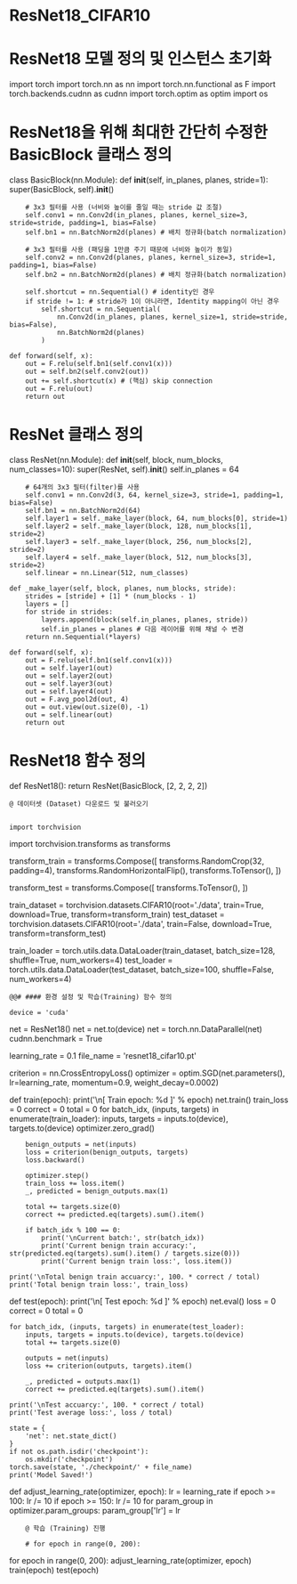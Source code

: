 # ResNet18_CIFAR10

# ResNet18 모델 정의 및 인스턴스 초기화

import torch
import torch.nn as nn
import torch.nn.functional as F
import torch.backends.cudnn as cudnn
import torch.optim as optim
import os


# ResNet18을 위해 최대한 간단히 수정한 BasicBlock 클래스 정의
class BasicBlock(nn.Module):
    def __init__(self, in_planes, planes, stride=1):
        super(BasicBlock, self).__init__()

        # 3x3 필터를 사용 (너비와 높이를 줄일 때는 stride 값 조절)
        self.conv1 = nn.Conv2d(in_planes, planes, kernel_size=3, stride=stride, padding=1, bias=False)
        self.bn1 = nn.BatchNorm2d(planes) # 배치 정규화(batch normalization)

        # 3x3 필터를 사용 (패딩을 1만큼 주기 때문에 너비와 높이가 동일)
        self.conv2 = nn.Conv2d(planes, planes, kernel_size=3, stride=1, padding=1, bias=False)
        self.bn2 = nn.BatchNorm2d(planes) # 배치 정규화(batch normalization)

        self.shortcut = nn.Sequential() # identity인 경우
        if stride != 1: # stride가 1이 아니라면, Identity mapping이 아닌 경우
            self.shortcut = nn.Sequential(
                nn.Conv2d(in_planes, planes, kernel_size=1, stride=stride, bias=False),
                nn.BatchNorm2d(planes)
            )

    def forward(self, x):
        out = F.relu(self.bn1(self.conv1(x)))
        out = self.bn2(self.conv2(out))
        out += self.shortcut(x) # (핵심) skip connection
        out = F.relu(out)
        return out


# ResNet 클래스 정의
class ResNet(nn.Module):
    def __init__(self, block, num_blocks, num_classes=10):
        super(ResNet, self).__init__()
        self.in_planes = 64

        # 64개의 3x3 필터(filter)를 사용
        self.conv1 = nn.Conv2d(3, 64, kernel_size=3, stride=1, padding=1, bias=False)
        self.bn1 = nn.BatchNorm2d(64)
        self.layer1 = self._make_layer(block, 64, num_blocks[0], stride=1)
        self.layer2 = self._make_layer(block, 128, num_blocks[1], stride=2)
        self.layer3 = self._make_layer(block, 256, num_blocks[2], stride=2)
        self.layer4 = self._make_layer(block, 512, num_blocks[3], stride=2)
        self.linear = nn.Linear(512, num_classes)

    def _make_layer(self, block, planes, num_blocks, stride):
        strides = [stride] + [1] * (num_blocks - 1)
        layers = []
        for stride in strides:
            layers.append(block(self.in_planes, planes, stride))
            self.in_planes = planes # 다음 레이어를 위해 채널 수 변경
        return nn.Sequential(*layers)

    def forward(self, x):
        out = F.relu(self.bn1(self.conv1(x)))
        out = self.layer1(out)
        out = self.layer2(out)
        out = self.layer3(out)
        out = self.layer4(out)
        out = F.avg_pool2d(out, 4)
        out = out.view(out.size(0), -1)
        out = self.linear(out)
        return out


# ResNet18 함수 정의
def ResNet18():
    return ResNet(BasicBlock, [2, 2, 2, 2])
    
    
    @ 데이터셋 (Dataset) 다운로드 및 불러오기
    
    
    import torchvision
import torchvision.transforms as transforms

transform_train = transforms.Compose([
    transforms.RandomCrop(32, padding=4),
    transforms.RandomHorizontalFlip(),
    transforms.ToTensor(),
])

transform_test = transforms.Compose([
    transforms.ToTensor(),
])

train_dataset = torchvision.datasets.CIFAR10(root='./data', train=True, download=True, transform=transform_train)
test_dataset = torchvision.datasets.CIFAR10(root='./data', train=False, download=True, transform=transform_test)

train_loader = torch.utils.data.DataLoader(train_dataset, batch_size=128, shuffle=True, num_workers=4)
test_loader = torch.utils.data.DataLoader(test_dataset, batch_size=100, shuffle=False, num_workers=4)
    
    
    @@# #### 환경 설정 및 학습(Training) 함수 정의
    
    device = 'cuda'

net = ResNet18()
net = net.to(device)
net = torch.nn.DataParallel(net)
cudnn.benchmark = True

learning_rate = 0.1
file_name = 'resnet18_cifar10.pt'

criterion = nn.CrossEntropyLoss()
optimizer = optim.SGD(net.parameters(), lr=learning_rate, momentum=0.9, weight_decay=0.0002)


def train(epoch):
    print('\n[ Train epoch: %d ]' % epoch)
    net.train()
    train_loss = 0
    correct = 0
    total = 0
    for batch_idx, (inputs, targets) in enumerate(train_loader):
        inputs, targets = inputs.to(device), targets.to(device)
        optimizer.zero_grad()

        benign_outputs = net(inputs)
        loss = criterion(benign_outputs, targets)
        loss.backward()

        optimizer.step()
        train_loss += loss.item()
        _, predicted = benign_outputs.max(1)

        total += targets.size(0)
        correct += predicted.eq(targets).sum().item()
        
        if batch_idx % 100 == 0:
            print('\nCurrent batch:', str(batch_idx))
            print('Current benign train accuracy:', str(predicted.eq(targets).sum().item() / targets.size(0)))
            print('Current benign train loss:', loss.item())

    print('\nTotal benign train accuarcy:', 100. * correct / total)
    print('Total benign train loss:', train_loss)


def test(epoch):
    print('\n[ Test epoch: %d ]' % epoch)
    net.eval()
    loss = 0
    correct = 0
    total = 0

    for batch_idx, (inputs, targets) in enumerate(test_loader):
        inputs, targets = inputs.to(device), targets.to(device)
        total += targets.size(0)

        outputs = net(inputs)
        loss += criterion(outputs, targets).item()

        _, predicted = outputs.max(1)
        correct += predicted.eq(targets).sum().item()

    print('\nTest accuarcy:', 100. * correct / total)
    print('Test average loss:', loss / total)

    state = {
        'net': net.state_dict()
    }
    if not os.path.isdir('checkpoint'):
        os.mkdir('checkpoint')
    torch.save(state, './checkpoint/' + file_name)
    print('Model Saved!')


def adjust_learning_rate(optimizer, epoch):
    lr = learning_rate
    if epoch >= 100:
        lr /= 10
    if epoch >= 150:
        lr /= 10
    for param_group in optimizer.param_groups:
        param_group['lr'] = lr
        
        
        @ 학습 (Training) 진행
        
        # for epoch in range(0, 200):
for epoch in range(0, 200):
    adjust_learning_rate(optimizer, epoch)
    train(epoch)
    test(epoch)

